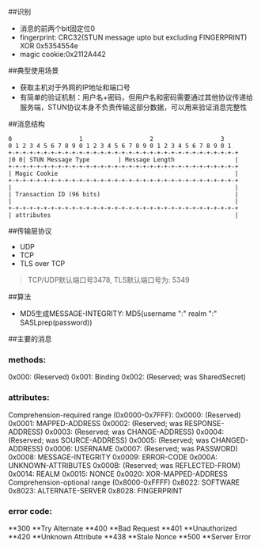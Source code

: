 ##识别
- 消息的前两个bit固定位0
- fingerprint: CRC32(STUN message upto but excluding FINGERPRINT) XOR 0x5354554e
- magic cookie:0x2112A442

##典型使用场景
- 获取主机对于外网的IP地址和端口号
- 有简单的验证机制：用户名+密码，但用户名和密码需要通过其他协议传递给服务端，STUN协议本身不负责传输这部分数据，可以用来验证消息完整性

##消息结构
```
0                   1                   2                   3
0 1 2 3 4 5 6 7 8 9 0 1 2 3 4 5 6 7 8 9 0 1 2 3 4 5 6 7 8 9 0 1
+-+-+-+-+-+-+-+-+-+-+-+-+-+-+-+-+-+-+-+-+-+-+-+-+-+-+-+-+-+-+-+-+
|0 0| STUN Message Type        | Message Length                 |
+-+-+-+-+-+-+-+-+-+-+-+-+-+-+-+-+-+-+-+-+-+-+-+-+-+-+-+-+-+-+-+-+
| Magic Cookie                                                  |
+-+-+-+-+-+-+-+-+-+-+-+-+-+-+-+-+-+-+-+-+-+-+-+-+-+-+-+-+-+-+-+-+
|                                                               |
| Transaction ID (96 bits)                                      |
|                                                               |
+-+-+-+-+-+-+-+-+-+-+-+-+-+-+-+-+-+-+-+-+-+-+-+-+-+-+-+-+-+-+-+-+
| attributes                                                    |
```

##传输层协议
- UDP
- TCP
- TLS over TCP
> TCP/UDP默认端口号3478, TLS默认端口号为: 5349

##算法
- MD5生成MESSAGE-INTEGRITY: MD5(username ":" realm ":" SASLprep(password))

##主要的消息
### methods:
> 
0x000: (Reserved)
0x001: Binding
0x002: (Reserved; was SharedSecret)

### attributes:
> 
Comprehension-required range (0x0000-0x7FFF):
0x0000: (Reserved)
0x0001: MAPPED-ADDRESS
0x0002: (Reserved; was RESPONSE-ADDRESS)
0x0003: (Reserved; was CHANGE-ADDRESS)
0x0004: (Reserved; was SOURCE-ADDRESS)
0x0005: (Reserved; was CHANGED-ADDRESS)
0x0006: USERNAME
0x0007: (Reserved; was PASSWORD)
0x0008: MESSAGE-INTEGRITY
0x0009: ERROR-CODE
0x000A: UNKNOWN-ATTRIBUTES
0x000B: (Reserved; was REFLECTED-FROM)
0x0014: REALM
0x0015: NONCE
0x0020: XOR-MAPPED-ADDRESS
Comprehension-optional range (0x8000-0xFFFF)
0x8022: SOFTWARE
0x8023: ALTERNATE-SERVER
0x8028: FINGERPRINT

### error code:
> 
**300 **Try Alternate
**400 **Bad Request
**401 **Unauthorized
**420 **Unknown Attribute
**438 **Stale Nonce
**500 **Server Error